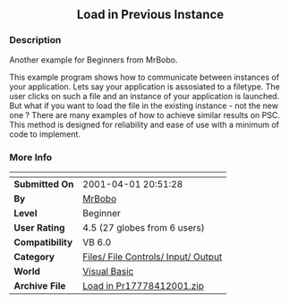 ﻿<div align="center">

## Load in Previous Instance


</div>

### Description

Another example for Beginners from MrBobo.

This example program shows how to communicate between instances of your application. Lets say your application is assosiated to a filetype. The user clicks on such a file and an instance of your application is launched. But what if you want to load the file in the existing instance - not the new one ? There are many examples of how to achieve similar results on PSC. This method is designed for reliability and ease of use with a minimum of code to implement.
 
### More Info
 


<span>             |<span>
---                |---
**Submitted On**   |2001-04-01 20:51:28
**By**             |[MrBobo](https://github.com/Planet-Source-Code/PSCIndex/blob/master/ByAuthor/mrbobo.md)
**Level**          |Beginner
**User Rating**    |4.5 (27 globes from 6 users)
**Compatibility**  |VB 6\.0
**Category**       |[Files/ File Controls/ Input/ Output](https://github.com/Planet-Source-Code/PSCIndex/blob/master/ByCategory/files-file-controls-input-output__1-3.md)
**World**          |[Visual Basic](https://github.com/Planet-Source-Code/PSCIndex/blob/master/ByWorld/visual-basic.md)
**Archive File**   |[Load in Pr17778412001\.zip](https://github.com/Planet-Source-Code/mrbobo-load-in-previous-instance__1-22061/archive/master.zip)








